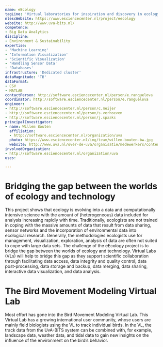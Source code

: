 ```yaml
---
name: eEcology
tagLine: 'Virtual laboratories for inspiration and discovery in ecology'
nlescWebsite: https://www.esciencecenter.nl/project/eecology
website: http://www.uva-bits.nl/
competence:
- Big Data Analytics
discipline:
- Environment & Sustainability
expertise:
- 'Machine Learning'
- 'Information Visualization'
- 'Scientific Visualization'
- 'Handling Sensor Data'
- 'Databases'
infrastructure: 'Dedicated cluster'
dataMagnitude: 'TB'
dataFormat:
- CSV
- MATLAB
contactPerson: http://software.esciencecenter.nl/person/e.ranguelova
coordinator: http://software.esciencecenter.nl/person/e.ranguelova
engineer:
- http://software.esciencecenter.nl/person/c.meijer
- http://software.esciencecenter.nl/person/s.verhoeven
- http://software.esciencecenter.nl/person/j.spaaks
principalInvestigator:
- name: Willem Bouten
  affiliation:
  - http://software.esciencecenter.nl/organization/uva
  photo: https://www.esciencecenter.nl/img/team/willem-bouten-bw.jpg
  website: http://www.uva.nl/over-de-uva/organisatie/medewerkers/content/b/o/w.bouten/w.bouten.html
involvedOrganization:
- http://software.esciencecenter.nl/organization/uva
uses:

---
```

# Bridging the gap between the worlds of ecology and technology

This project shows that ecology is evolving into a data and computationally intensive science with the amount of (heterogeneous) data included for analysis increasing rapidly with time. Traditionally, ecologists are not trained in coping with the massive amounts of data that result from data sharing, sensor networks and the incorporation of environmental data into ecological research. Generally, the methodologies ecologists use for management, visualization, exploration, analysis of data are often not suited to cope with large data sets. The challenge of the eEcology project is to bridge the gap between the worlds of ecology and technology. Virtual Labs (VLs) will help to bridge this gap as they support scientific collaboration through facilitating data access, data integrity and quality control, data post-processing, data storage and backup, data merging, data sharing, interactive data visualization, and data analysis.

# The Bird Movement Modeling Virtual Lab

Most effort has gone into the Bird Movement Modeling Virtual Lab. This Virtual Lab has a growing international user community, whose users are mainly field biologists using the VL to track individual birds. In the VL, the track data from the UvA-BiTS system can be combined with, for example, landscape data, weather data, and tidal data to gain new insights on the influence of the environment on the bird’s behavior.
